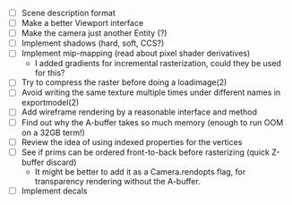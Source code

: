 - [ ] Scene description format
- [ ] Make a better Viewport interface
- [ ] Make the camera just another Entity (?)
- [ ] Implement shadows (hard, soft, CCS?)
- [ ] Implement mip-mapping (read about pixel shader derivatives)
	- I added gradients for incremental rasterization, could they be used for this?
- [ ] Try to compress the raster before doing a loadimage(2)
- [ ] Avoid writing the same texture multiple times under different names in exportmodel(2)
- [ ] Add wireframe rendering by a reasonable interface and method
- [ ] Find out why the A-buffer takes so much memory (enough to run OOM on a 32GB term!)
- [ ] Review the idea of using indexed properties for the vertices
- [ ] See if prims can be ordered front-to-back before rasterizing (quick Z-buffer discard)
	- It might be better to add it as a Camera.rendopts flag, for
	  transparency rendering without the A-buffer.
- [ ] Implement decals

